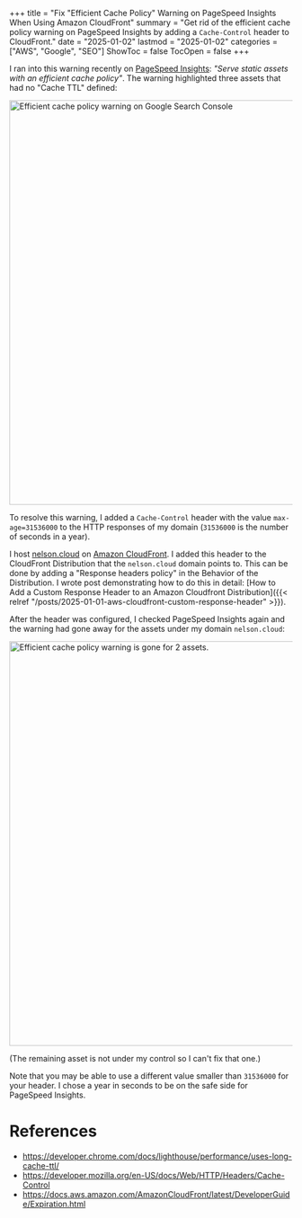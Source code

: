 +++
title = "Fix \"Efficient Cache Policy\" Warning on PageSpeed Insights When Using Amazon CloudFront"
summary = "Get rid of the efficient cache policy warning on PageSpeed Insights by adding a `Cache-Control` header to CloudFront."
date = "2025-01-02"
lastmod = "2025-01-02"
categories = ["AWS", "Google", "SEO"]
ShowToc = false
TocOpen = false
+++

I ran into this warning recently on [PageSpeed Insights](https://pagespeed.web.dev/): *"Serve static assets with an efficient cache policy"*. The warning highlighted three assets that had no "Cache TTL" defined:

<img src="/fix-efficient-cache-policy-on-gsc/before.webp" alt="Efficient cache policy warning on Google Search Console" width="720" height="295" style="max-width: 100%; height: auto; aspect-ratio: 1904 / 782;" loading="lazy" decoding="async">

To resolve this warning, I added a `Cache-Control` header with the value `max-age=31536000` to the HTTP responses of my domain (`31536000` is the number of seconds in a year).

I host [nelson.cloud](https://nelson.cloud) on [Amazon CloudFront](https://aws.amazon.com/cloudfront/). I added this header to the CloudFront Distribution that the `nelson.cloud` domain points to. This can be done by adding a "Response headers policy" in the Behavior of the Distribution. I wrote post demonstrating how to do this in detail: [How to Add a Custom Response Header to an Amazon Cloudfront Distribution]({{< relref "/posts/2025-01-01-aws-cloudfront-custom-response-header" >}}).

After the header was configured, I checked PageSpeed Insights again and the warning had gone away for the assets under my domain `nelson.cloud`:

<img src="/fix-efficient-cache-policy-on-gsc/after.webp" alt="Efficient cache policy warning is gone for 2 assets." width="720" height="194" style="max-width: 100%; height: auto; aspect-ratio: 1912 / 516;" loading="lazy" decoding="async">

(The remaining asset is not under my control so I can't fix that one.)

Note that you may be able to use a different value smaller than `31536000` for your header. I chose a year in seconds to be on the safe side for PageSpeed Insights.

# References
- https://developer.chrome.com/docs/lighthouse/performance/uses-long-cache-ttl/
- https://developer.mozilla.org/en-US/docs/Web/HTTP/Headers/Cache-Control
- https://docs.aws.amazon.com/AmazonCloudFront/latest/DeveloperGuide/Expiration.html

